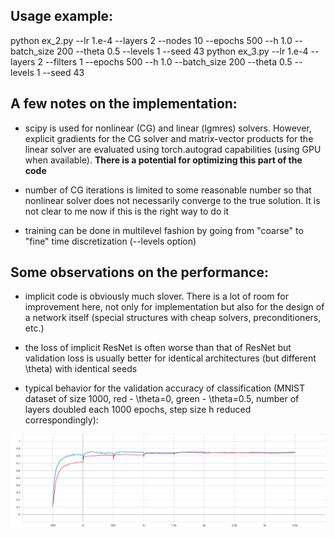 ## Usage example:

python ex_2.py --lr 1.e-4 --layers 2 --nodes 10 --epochs 500 --h 1.0 --batch_size 200 --theta 0.5 --levels 1 --seed 43
python ex_3.py --lr 1.e-4 --layers 2 --filters 1 --epochs 500 --h 1.0 --batch_size 200 --theta 0.5 --levels 1 --seed 43

## A few notes on the implementation:

- scipy is used for nonlinear (CG) and linear (lgmres) solvers. However, explicit gradients for the CG solver and matrix-vector products for the linear solver are evaluated using torch.autograd capabilities (using GPU when available). __There is a potential for optimizing this part of the code__

- number of CG iterations is limited to some reasonable number so that nonlinear solver does not necessarily converge to the true solution. It is not clear to me now if this is the right way to do it

- training can be done in multilevel fashion by going from "coarse" to "fine" time discretization (--levels option)

## Some observations on the performance:

- implicit code is obviously much slover. There is a lot of room for improvement here, not only for implementation but also for the design of a network itself (special structures with cheap solvers, preconditioners, etc.)

- the loss of implicit ResNet is often worse than that of ResNet but validation loss is usually better for identical architectures (but different \theta) with identical seeds

- typical behavior for the validation accuracy of classification (MNIST dataset of size 1000, red - \theta=0, green - \theta=0.5, number of layers doubled each 1000 epochs, step size h reduced correspondingly):

<img src="./accuracy_validation.svg">
